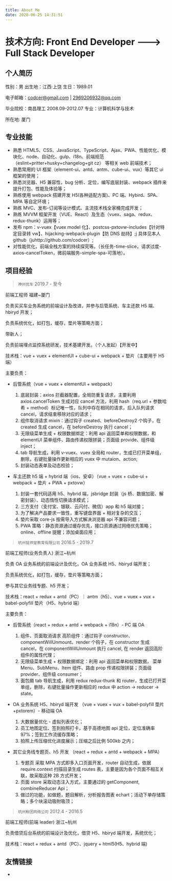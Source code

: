 ```yaml
---
title: About Me
date: 2020-06-25 14:31:51
---
```


# 技术方向: Front End Developer ---> Full Stack Developer

## 个人简历

性别：男 出生地：江西·上饶 生日：1989.01

电子邮箱：codcer@gmail.com | 2969206932@qq.com

毕业院校：南昌理工 2008.09-2012.07 专业：计算机科学与技术

所在地: 厦门

## 专业技能

- 熟悉 HTML5、CSS、JavaScript、TypeScript、Ajax、PWA、性能优化、模块化、node、自动化、gulp、i18n、前端规范（eslint+pritter+husky+changelog+git cz） 等相关 web 前端技术；
- 熟悉常用的 UI 框架（element-ui、antd、antm、cube-ui、vux）等其它 ui 框架的使用；
- 熟悉浏览器、H5 兼容性，bug 分析、定位，编写底层封装、webpack 插件来提升打包、性能及体验等；
- 熟练使用 webpack 搭建开发 H5(各种适配方案)、PC 端、Hybird、SPA、MPA 等自定环境；
- 熟练 MVC、发布-订阅等设计模式、主流技术栈全家桶完成开发；
- 熟练 MVVM 框架开发（VUE、React）及生态（vuex、saga、redux、redux-thunk）运用等；
- 发布 npm：v-vuex【vuex model 化】、postcss-pxtovw-includes【针对特定目录转 vw】、hijacking-webpack-plugin【防 DNS 劫持】;j 具体见本人 github（juhttp://github.com/codcer）;
- 对性能优化，前端全栈方案的持续探究等。（长任务-time-slice，请求过度-axios-cancelToken，微前端服务-simple-spa-可落地）。

## 项目经验

> `神州优车` 2019.7 - 至今

前端工程师 福建~厦门

负责买买车业务系统的前端设计及改进，并参与后管系统、车主还款 H5 端、hbiryd 开发；

负责系统优化，如打包，缓存，垫片等策略方面；

带新人；

负责前端埋点监控系统研发，技术基建开发。（个人发起）【开发中】

技术栈：vue + vuex + elementUI + cube-ui + webpack + 垫片（主要用于 H5 端）

主要负责：

- 后管系统（vue + vuex + elementUI + webpack）

  1. 底层封装：axios 拦截器配置，全局防重复请求，主要利用 axios.cancelToken 生成对应 cancel 方法，利用 hash（req.url + 参数哈希 + method）标记唯一性，队列中存在相同的请求，后入队列请求 cancel，请求结束移除对应的请求；
  2. 组件取消请求 mixin：通过钩子 created、beforeDestroy2 个钩子，在 created 生成 cancel，在 beforeDestroy 执行 cancel；
  3. 无限级菜单生成 + 权限数据绑定：利用 api 返回菜单和权限数据，和 elementUI 菜单组件、路由传递权限拼装；页面级 provide、组件级 inject；
  4. tab 导航生成，利用 v-vuex、vuex 全局和 router，生成已打开菜单组，删除，右键批量操作更新相应的 vuex 中 mutaion、action;
  5. 封装动态表单及动态校验；

- 车主还款 h5 端 + hybrid 端（ios、安卓）（vue + vuex + cube-ui + webpack + 垫片 + PWA + pxtovw）

  1. 封装一套代码适用 h5、hybrid 端，jsbridge 封装（js 桥、数据加密、解密封装）、动态惰性切换请求模式；
  2. 三方支付（支付宝、银联、云闪付、微信）app 和 h5 端对接；
  3. 为了解决产品要求一致性，重写键盘界面 + 相对复杂的交互；
  4. 垫片采取 core-js 按需导入方式解决浏览器 api 不兼容问题；
  5. PWA 策略：静态资源通过缓存优先，接口资源通过网络优先策略；online、offline 提醒；添加桌面应用；

> `杭州铭师堂教育有限公司` 2016.5 - 2019.7

前端工程师(业务负责人) 浙江~杭州

负责 OA 业务系统的前端设计及优化，OA 业务系统 H5、hbiryd 端开发；

负责系统优化，如打包，缓存，垫片等策略方面；

参与其它业务线专题、h5 开发；

技术栈：react + redux + antd（PC）｜ antm（h5）、vue + vuex + vux + babel-polyfill 垫片（H5、hybrid 端）

主要负责：

- 后管系统（react + redux + antd + webpack + i18n）- PC 端 OA

  1. 组件、页面取消请求 高阶组件：通过钩子 constructor、componentWillUnmount、render 个钩子，在 constructor 生成 cancel，在 componentWillUnmount 执行 cancel, 在 render 返回高阶组件的属性代理；
  2. 无限级菜单生成 + 权限数据绑定：利用 api 返回菜单和权限数据， 菜单 Menu、SubMenu、Item 组件、路由 prop 传递权限拼装；页面级 provider、组件级 consumer；
  3. 面包屑 tab 导航生成，利用 redux redux-thunk 和 router，生成已打开菜单组，删除，右键批量操作更新相应的 redux 中 action -> reducer -> state。

- OA 业务系统 H5、hbiryd 端开发 （vue + vuex + vux + babel-polyfill 垫片+pxtorem）- 移动端 OA

  1. 大数据量优化 - 虚拟列表优化；
  2. 员工地图定位、签到拍照打卡，基于高德地图 api 定位，定位准确率 97%；签到工作流缓存策略；
  3. 拍照上传压缩优化进度展示；压缩之后比例 500kb 之内；

- 其它业务线专题页、h5 开发 （react + redux + antd + webpack + MPA）
  1. 专题页 采取 MPA 方式即多入口页面开发，router 自动生成，依据 require.context 扫描目录生成 routes 表，主要是因为各个页面不相互关联，故采取这种 2B 方式开发；
  2. 页面 store 采取动态注入方式，主要通过的 getComponent, combineReducer Api；
  3. 做过的功能，如做题，题目解析，分析报告图表 echart；活动下单存储策略；多个块滚动吸附吸顶；

> `杭州粉团网络公司` 2012.4 - 2016.5

前端工程师(前端 leader) 浙江~杭州

负责借贷后台系统的前端设计及优化，借贷 H5、hbiryd 端开发，系统优化；

技术栈：react + redux + antd（PC）、jquery + html5(H5、hybrid 端)

## 友情链接
 
-